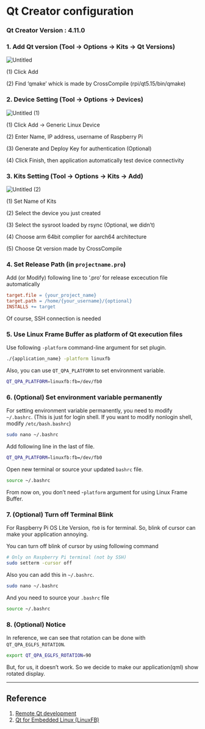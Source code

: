 # Qt Creator configuration

### **Qt Creator Version : 4.11.0**

### 1. Add Qt version (Tool -> Options -> Kits -> Qt Versions)

![Untitled](https://github.com/SEA-ME-Team4/DES_Instrument-Cluster/assets/120576021/79bb5943-c2e8-4a6e-ab52-010165d51854)

(1) Click Add

(2) Find ‘qmake’ whick is made by CrossCompile (rpi/qt5.15/bin/qmake)

### 2. Device Setting (Tool -> Options -> Devices)

![Untitled (1)](https://github.com/SEA-ME-Team4/DES_Instrument-Cluster/assets/120576021/355e261d-f828-4b37-9ab4-92b9ac83a317)

(1) Click Add -> Generic Linux Device

(2) Enter Name, IP address, username of Raspberry Pi

(3) Generate and Deploy Key for authentication (Optional)

(4) Click Finish, then application automatically test device connectivity

### 3. Kits Setting (Tool -> Options -> Kits -> Add)

![Untitled (2)](https://github.com/SEA-ME-Team4/DES_Instrument-Cluster/assets/120576021/3b511280-0dd4-4477-97d8-33a918e62e65)

(1) Set Name of Kits

(2) Select the device you just created

(3) Select the sysroot loaded by rsync (Optional, we didn’t)

(4) Choose arm 64bit complier for aarch64 architecture 

(5) Choose Qt version made by CrossCompile

### 4. Set Release Path (in `projectname.pro`)

Add (or Modify) following line to ‘.pro’ for release excecution file automatically

```makefile
target.file = {your_project_name}
target.path = /home/{your_username}/{optional}
INSTALLS += target
```

Of course, SSH connection is needed

### 5. Use Linux Frame Buffer as platform of Qt execution files

Use following `-platform` command-line argument for set plugin.

```bash
./{application_name} -platform linuxfb
```

Also, you can use `QT_QPA_PLATFORM` to set environment variable.

```bash
QT_QPA_PLATFORM=linuxfb:fb=/dev/fb0
```

### 6. (Optional) Set environment variable permanently

For setting environment variable permanently, you need to modify `~/.bashrc`.
(This is just for login shell. If you want to modify nonlogin shell, modify `/etc/bash.bashrc`)

```bash
sudo nano ~/.bashrc
```

Add following line in the last of file.

```bash
QT_QPA_PLATFORM=linuxfb:fb=/dev/fb0
```

Open new terminal or source your updated `bashrc` file.

```bash
source ~/.bashrc
```

From now on, you don’t need -`platform` argument for using Linux Frame Buffer.

### 7. (Optional) Turn off Terminal Blink

For Raspberry Pi OS Lite Version, `fb0` is for terminal.
So, blink of cursor can make your application annoying.

You can turn off blink of cursor by using following command

```bash
# Only on Raspberry Pi terminal (not by SSH)
sudo setterm -cursor off
```

 Also you can add this in `~/.bashrc`.

```bash
sudo nano ~/.bashrc
```

And you need to source your `.bashrc` file

```bash
source ~/.bashrc
```

### 8. (Optional) Notice

In reference, we can see that rotation can be done with `QT_QPA_EGLFS_ROTATION`.

```bash
export QT_QPA_EGLFS_ROTATION=90
```

But, for us, it doesn’t work.
So we decide to make our application(qml) show rotated display.

---

## Reference

1. [Remote Qt development](https://kampi.gitbook.io/raspberry-pi/remote-qt-development)
2. [Qt for Embedded Linux (LinuxFB)](https://doc.qt.io/qt-5/embedded-linux.html)
